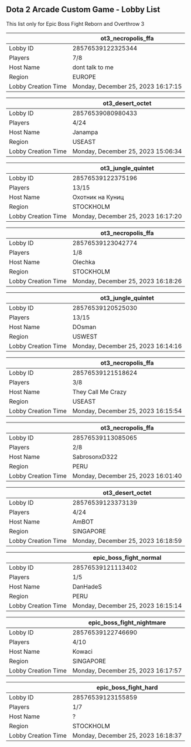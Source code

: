 ## Dota 2 Arcade Custom Game - Lobby List

This list only for Epic Boss Fight Reborn and Overthrow 3

|  | ot3_necropolis_ffa |
| ------ | ------ |
| Lobby ID | 28576539122325344 |
| Players | 7/8 |
| Host Name | dont talk to me |
| Region | EUROPE |
| Lobby Creation Time | Monday, December 25, 2023 16:17:15 |


|  | ot3_desert_octet |
| ------ | ------ |
| Lobby ID | 28576539080980433 |
| Players | 4/24 |
| Host Name | Janampa |
| Region | USEAST |
| Lobby Creation Time | Monday, December 25, 2023 15:06:34 |


|  | ot3_jungle_quintet |
| ------ | ------ |
| Lobby ID | 28576539122375196 |
| Players | 13/15 |
| Host Name | Охотник на Куниц |
| Region | STOCKHOLM |
| Lobby Creation Time | Monday, December 25, 2023 16:17:20 |


|  | ot3_necropolis_ffa |
| ------ | ------ |
| Lobby ID | 28576539123042774 |
| Players | 1/8 |
| Host Name | Olechka |
| Region | STOCKHOLM |
| Lobby Creation Time | Monday, December 25, 2023 16:18:26 |


|  | ot3_jungle_quintet |
| ------ | ------ |
| Lobby ID | 28576539120525030 |
| Players | 13/15 |
| Host Name | DOsman |
| Region | USWEST |
| Lobby Creation Time | Monday, December 25, 2023 16:14:16 |


|  | ot3_necropolis_ffa |
| ------ | ------ |
| Lobby ID | 28576539121518624 |
| Players | 3/8 |
| Host Name | They Call Me Crazy |
| Region | USEAST |
| Lobby Creation Time | Monday, December 25, 2023 16:15:54 |


|  | ot3_necropolis_ffa |
| ------ | ------ |
| Lobby ID | 28576539113085065 |
| Players | 2/8 |
| Host Name | SabrosonxD322 |
| Region | PERU |
| Lobby Creation Time | Monday, December 25, 2023 16:01:40 |


|  | ot3_desert_octet |
| ------ | ------ |
| Lobby ID | 28576539123373139 |
| Players | 4/24 |
| Host Name | AmBOT |
| Region | SINGAPORE |
| Lobby Creation Time | Monday, December 25, 2023 16:18:59 |


|  | epic_boss_fight_normal |
| ------ | ------ |
| Lobby ID | 28576539121113402 |
| Players | 1/5 |
| Host Name | DanHadeS |
| Region | PERU |
| Lobby Creation Time | Monday, December 25, 2023 16:15:14 |


|  | epic_boss_fight_nightmare |
| ------ | ------ |
| Lobby ID | 28576539122746690 |
| Players | 4/10 |
| Host Name | Kowaci |
| Region | SINGAPORE |
| Lobby Creation Time | Monday, December 25, 2023 16:17:57 |


|  | epic_boss_fight_hard |
| ------ | ------ |
| Lobby ID | 28576539123155859 |
| Players | 1/7 |
| Host Name | ? |
| Region | STOCKHOLM |
| Lobby Creation Time | Monday, December 25, 2023 16:18:37 |


